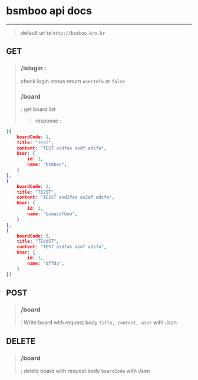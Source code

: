 # bsmboo api docs

---
> default url is `http://bsmboo.kro.kr`
## GET 
> ### /islogin : 
> check login status  return `userInfo` or `false`   
> ### /board
> : get board list 
> > response : 
```json 
[{
    boardCode: 1,
    title: "TEST",
    content: "TEST asdfas asdf adsfa",
    User: {
        id: 1,
        name: "bsmboo",
    }   
},
{
    boardCode: 2,
    title: "TE2ST",
    content: "TE2ST asd2fas as2df adsfa",
    User: {
        id: 2,
        name: "bsmasdfboo",
    }   
},
{
    boardCode: 5,
    title: "TEddST",
    content: "TEST asdfas asdf adsfa",
    User: {
        id: 1,
        name: "dffda",
    }   
}]
```


## POST
> ### /board 
> : Write board with request body `title, content, user` with Json

## DELETE
> ### /board
> : delete board with request body `boardCode` with Json